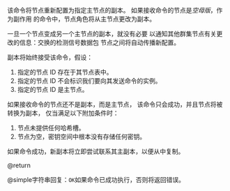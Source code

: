 该命令将节点重新配置为指定主节点的副本。
如果接收命令的节点是*空母版*，作为副作用
的命令中，节点角色将从主节点更改为副本。

一旦一个节点变成另一个主节点的副本，就没有必要
以通知其他群集节点有关更改的信息：交换的检测信号数据包
节点之间将自动传播新配置。

副本将始终接受该命令，假设：

1.  指定的节点 ID 存在于其节点表中。
2.  指定的节点 ID 不会标识我们要向其发送命令的实例。
3.  指定的节点 ID 是主节点。

如果接收命令的节点还不是副本，而是主节点，
该命令只会成功，并且节点将被转换为副本，
仅当满足以下附加条件时：

1.  节点未提供任何哈希槽。
2.  节点为空，密钥空间中根本没有存储任何密钥。

如果命令成功，新副本将立即尝试联系其主副本，以便从中复制。

@return

@simple字符串回复：`OK`如果命令已成功执行，否则将返回错误。
